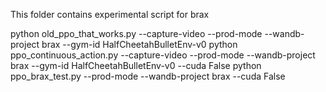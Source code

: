 This folder contains experimental script for brax

python old_ppo_that_works.py --capture-video --prod-mode --wandb-project brax --gym-id HalfCheetahBulletEnv-v0
python ppo_continuous_action.py --capture-video --prod-mode --wandb-project brax --gym-id HalfCheetahBulletEnv-v0 --cuda False
python ppo_brax_test.py --prod-mode --wandb-project brax --cuda False